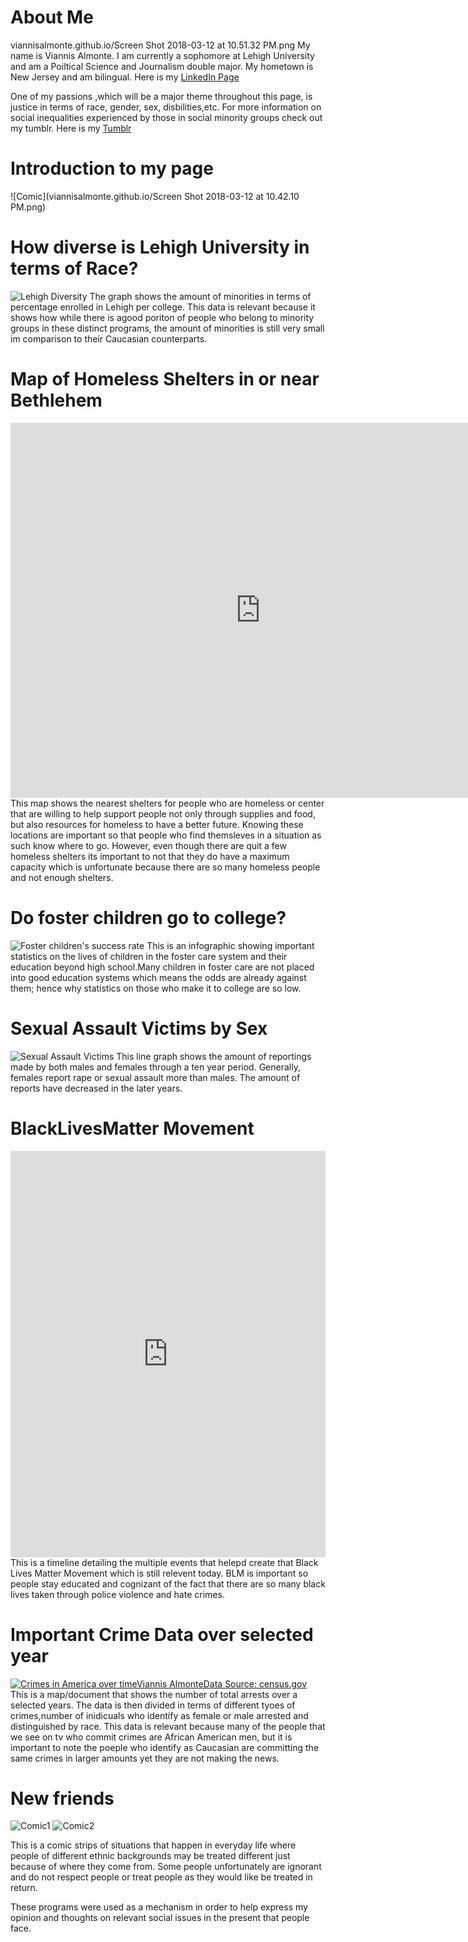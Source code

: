 # About Me
viannisalmonte.github.io/Screen Shot 2018-03-12 at 10.51.32 PM.png
My name is Viannis Almonte. I am currently a sophomore at Lehigh University and am a Poiltical Science and Journalism double major. My hometown is New Jersey and am bilingual. Here is my [LinkedIn Page](https://www.linkedin.com/in/viannis-almonte-817803126/)

One of my passions ,which will be a major theme throughout this page, is justice in terms of race, gender, sex, disbilities,etc. For more information on social inequalities experienced by those in social minority groups check out my tumblr. Here is my [Tumblr](https://viannisthingsblog.tumblr.com)

# Introduction to my page
![Comic](viannisalmonte.github.io/Screen Shot 2018-03-12 at 10.42.10 PM.png)

# How diverse is Lehigh University in terms of Race? 
![Lehigh Diversity](viannisalmonte.github.io/Fall_2016_enrollment_at_Lehigh_University_Fall_2016_enrollment_chartbuilder.png)
The graph shows the amount of minorities in terms of percentage enrolled in Lehigh per college. This data is relevant because it shows how while there is agood poriton of people who belong to minority groups in these distinct programs, the amount of minorities is still very small im comparison to their Caucasian counterparts.

# Map of Homeless Shelters in or near Bethlehem
<iframe width="800" height="600" scrolling="no" frameborder="no" src="https://fusiontables.google.com/embedviz?q=select+col0+from+16C5zAo0x0CJeXhE7SLWbEjxKq_SGVkbicJHy3k26&amp;viz=MAP&amp;h=false&amp;lat=40.62354366098064&amp;lng=-75.3827079484131&amp;t=1&amp;z=14&amp;l=col0&amp;y=2&amp;tmplt=2&amp;hml=ONE_COL_LAT_LNG"></iframe>
This map shows the nearest shelters for people who are homeless or center that are willing to help support people not only through supplies and food, but also resources for homeless to have a better future. Knowing these locations are important so that people who find themsleves in a situation as such know where to go. However, even though there are quit a few homeless shelters its important to not that they do have a maximum capacity which is unfortunate because there are so many homeless people and not enough shelters.

# Do foster children go to college?
![Foster children's success rate](https://github.com/ViannisAlmonte/viannisalmonte.github.io/blob/master/What%20percentage%20of%20children%20in%20foster%20care%20go%20to%20college%3F.png?raw=true)
This is an infographic showing important statistics on the lives of children in the foster care system and their education beyond high school.Many children in foster care are not placed into good education systems which means the odds are already against them; hence why statistics on those who make it to college are so low.

# Sexual Assault Victims by Sex
![Sexual Assault Victims](viannisalmonte.github.io/Number_of_Sexual_Assault_Rape_Victims_by_Sex_FEMALE_MALE_chartbuilder.png)
 This line graph shows the amount of reportings made by both males and females through a ten year period. Generally, females  report rape or sexual assault more than males. The amount of reports have decreased in the later years.

# BlackLivesMatter Movement
<iframe src='https://cdn.knightlab.com/libs/timeline3/latest/embed/index.html?source=1LsNF2umYRWDAMrsQbXMJDhbaPl_qJXjPklLWoSgRJqo&font=Default&lang=en&initial_zoom=2&height=650' width='100%' height='650' webkitallowfullscreen mozallowfullscreen allowfullscreen frameborder='0'></iframe>
This is a timeline detailing the multiple events that helepd create that Black Lives Matter Movement which is still relevent today. BLM is important so people stay educated and cognizant of the fact that there are so many black lives taken through police violence and hate crimes.

# Important Crime Data over selected year
<div class='tableauPlaceholder' id='viz1520897761941' style='position: relative'><noscript><a href='#'><img alt='Crimes in America over timeViannis AlmonteData Source: census.gov ' src='https:&#47;&#47;public.tableau.com&#47;static&#47;images&#47;SG&#47;SG27N55WG&#47;1_rss.png' style='border: none' /></a></noscript><object class='tableauViz'  style='display:none;'><param name='host_url' value='https%3A%2F%2Fpublic.tableau.com%2F' /> <param name='embed_code_version' value='3' /> <param name='path' value='shared&#47;SG27N55WG' /> <param name='toolbar' value='yes' /><param name='static_image' value='https:&#47;&#47;public.tableau.com&#47;static&#47;images&#47;SG&#47;SG27N55WG&#47;1.png' /> <param name='animate_transition' value='yes' /><param name='display_static_image' value='yes' /><param name='display_spinner' value='yes' /><param name='display_overlay' value='yes' /><param name='display_count' value='yes' /><param name='filter' value='publish=yes' /></object></div><script type='text/javascript'>var divElement = document.getElementById('viz1520897761941');var vizElement = divElement.getElementsByTagName('object')[0];                    vizElement.style.width='100%';vizElement.style.height=(divElement.offsetWidth*0.75)+'px';var scriptElement = document.createElement('script');scriptElement.src = 'https://public.tableau.com/javascripts/api/viz_v1.js';                    vizElement.parentNode.insertBefore(scriptElement, vizElement);</script>
This is a map/document that shows the number of total arrests over a selected years. The data is then divided in terms of different tyoes of crimes,number of inidicuals who identify as female or male arrested and distinguished by race. This data is relevant because many of the people that we see on tv who commit crimes are African American men, but it is important to note the poeple who identify as Caucasian are committing the same crimes in larger amounts yet they are not making the news.

# New friends
![Comic1](https://github.com/ViannisAlmonte/viannisalmonte.github.io/blob/master/Comic1.png?raw=true)
![Comic2](https://github.com/ViannisAlmonte/viannisalmonte.github.io/blob/master/Comic2.png?raw=true)

This is a comic strips of situations that happen in everyday life where people of different ethnic backgrounds may be treated different just because of where they come from. Some people unfortunately are ignorant and do not respect people or treat people as they would like be treated in return.




These programs were used as a mechanism in order to help express my opinion and thoughts on relevant social issues in the present that people face.
